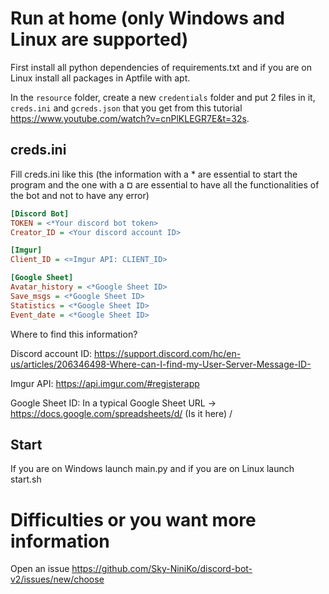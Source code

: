 # Run at home (only Windows and Linux are supported)
First install all python dependencies of requirements.txt and if you are on Linux install all packages in Aptfile with apt.

In the `resource` folder, create a new `credentials` folder and put 2 files in it, `creds.ini` and `gcreds.json` that you get from this tutorial https://www.youtube.com/watch?v=cnPlKLEGR7E&t=32s.
## creds.ini
Fill creds.ini like this (the information with a * are essential to start the program and the one with a ¤ are essential to have all the functionalities of the bot and not to have any error)
```ini
[Discord Bot]
TOKEN = <*Your discord bot token>
Creator_ID = <Your discord account ID>

[Imgur]
Client_ID = <¤Imgur API: CLIENT_ID>

[Google Sheet]
Avatar_history = <*Google Sheet ID>
Save_msgs = <*Google Sheet ID>
Statistics = <*Google Sheet ID>
Event_date = <*Google Sheet ID>
```
Where to find this information?

Discord account ID: https://support.discord.com/hc/en-us/articles/206346498-Where-can-I-find-my-User-Server-Message-ID-

Imgur API: https://api.imgur.com/#registerapp

Google Sheet ID: In a typical Google Sheet URL → https://docs.google.com/spreadsheets/d/ (Is it here) /
## Start
If you are on Windows launch main.py and if you are on Linux launch start.sh

# Difficulties or you want more information
Open an issue https://github.com/Sky-NiniKo/discord-bot-v2/issues/new/choose
